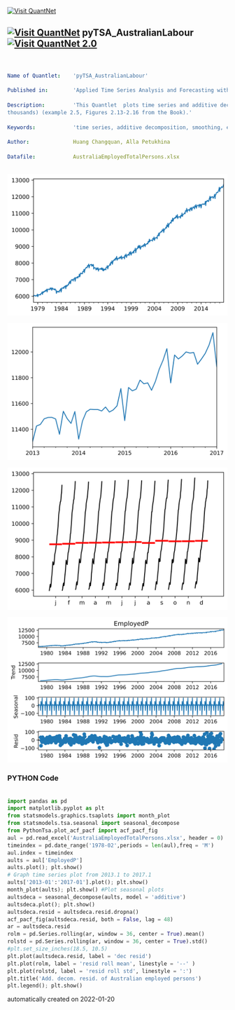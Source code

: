 [<img src="https://github.com/QuantLet/Styleguide-and-FAQ/blob/master/pictures/banner.png" width="888" alt="Visit QuantNet">](http://quantlet.de/)

## [<img src="https://github.com/QuantLet/Styleguide-and-FAQ/blob/master/pictures/qloqo.png" alt="Visit QuantNet">](http://quantlet.de/) **pyTSA_AustralianLabour** [<img src="https://github.com/QuantLet/Styleguide-and-FAQ/blob/master/pictures/QN2.png" width="60" alt="Visit QuantNet 2.0">](http://quantlet.de/)

```yaml


Name of Quantlet:    'pyTSA_AustralianLabour'

Published in:        'Applied Time Series Analysis and Forecasting with Python'

Description:         'This Quantlet  plots time series and additive decomposition results of monthly employed total persons from February 1978 to November 2018 (in
thousands) (example 2.5, Figures 2.13-2.16 from the Book).'

Keywords:            'time series, additive decomposition, smoothing, employment, seasonality, visualisation'

Author:              Huang Changquan, Alla Petukhina

Datafile:            AustraliaEmployedTotalPersons.xlsx



```

![Picture1](pyTSA_AustralianLabour_fig2-13.png)

![Picture2](pyTSA_AustralianLabour_fig2-14.png)

![Picture3](pyTSA_AustralianLabour_fig2-15.png)

![Picture4](pyTSA_AustralianLabour_fig2-16.png)

### PYTHON Code
```python

import pandas as pd
import matplotlib.pyplot as plt
from statsmodels.graphics.tsaplots import month_plot
from statsmodels.tsa.seasonal import seasonal_decompose
from PythonTsa.plot_acf_pacf import acf_pacf_fig
aul = pd.read_excel('AustraliaEmployedTotalPersons.xlsx', header = 0)
timeindex = pd.date_range('1978-02',periods = len(aul),freq = 'M')
aul.index = timeindex
aults = aul['EmployedP']
aults.plot(); plt.show()
# Graph time series plot from 2013.1 to 2017.1
aults['2013-01':'2017-01'].plot(); plt.show()
month_plot(aults); plt.show() #Plot seasonal plots
aultsdeca = seasonal_decompose(aults, model = 'additive')
aultsdeca.plot(); plt.show()
aultsdeca.resid = aultsdeca.resid.dropna()
acf_pacf_fig(aultsdeca.resid, both = False, lag = 48)
ar = aultsdeca.resid
rolm = pd.Series.rolling(ar, window = 36, center = True).mean()
rolstd = pd.Series.rolling(ar, window = 36, center = True).std()
#plt.set_size_inches(18.5, 10.5)
plt.plot(aultsdeca.resid, label = 'dec resid')
plt.plot(rolm, label = 'resid roll mean', linestyle = '--' )
plt.plot(rolstd, label = 'resid roll std', linestyle = ':')
plt.title('Add. decom. resid. of Australian employed persons')
plt.legend(); plt.show()
```

automatically created on 2022-01-20